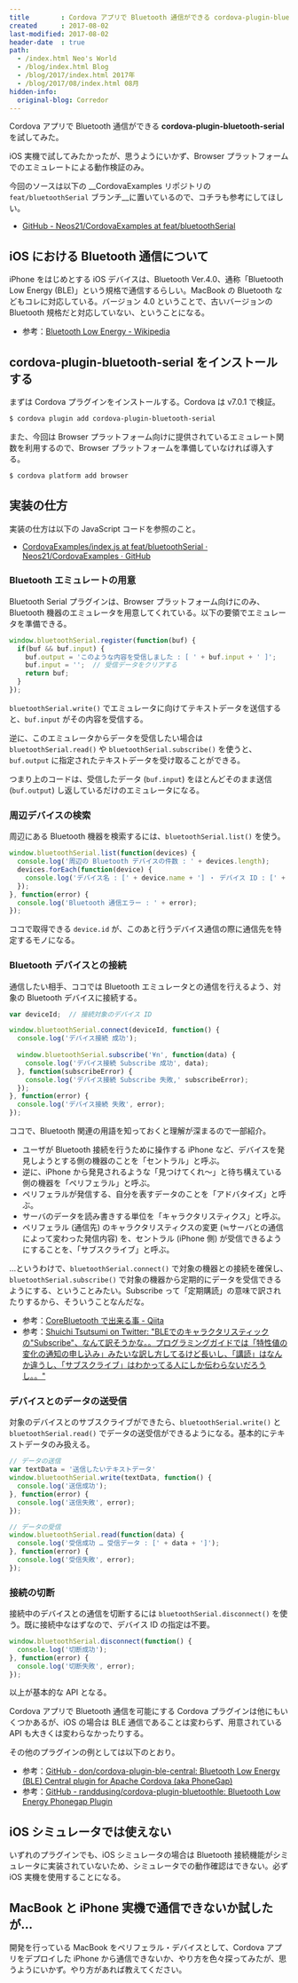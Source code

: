 ```yaml
---
title        : Cordova アプリで Bluetooth 通信ができる cordova-plugin-bluetooth-serial を試した
created      : 2017-08-02
last-modified: 2017-08-02
header-date  : true
path:
  - /index.html Neo's World
  - /blog/index.html Blog
  - /blog/2017/index.html 2017年
  - /blog/2017/08/index.html 08月
hidden-info:
  original-blog: Corredor
---
```


Cordova アプリで Bluetooth 通信ができる __cordova-plugin-bluetooth-serial__ を試してみた。

iOS 実機で試してみたかったが、思うようにいかず、Browser プラットフォームでのエミュレートによる動作検証のみ。

今回のソースは以下の __CordovaExamples リポジトリの `feat/bluetoothSerial` ブランチ__に置いているので、コチラも参考にしてほしい。

- [GitHub - Neos21/CordovaExamples at feat/bluetoothSerial](https://github.com/Neos21/example-cordova/tree/feat/bluetoothSerial)

## iOS における Bluetooth 通信について

iPhone をはじめとする iOS デバイスは、Bluetooth Ver.4.0、通称「Bluetooth Low Energy (BLE)」という規格で通信するらしい。MacBook の Bluetooth などもコレに対応している。バージョン 4.0 ということで、古いバージョンの Bluetooth 規格だと対応していない、ということになる。

- 参考：[Bluetooth Low Energy - Wikipedia](https://ja.wikipedia.org/wiki/Bluetooth_Low_Energy)

## cordova-plugin-bluetooth-serial をインストールする

まずは Cordova プラグインをインストールする。Cordova は v7.0.1 で検証。

```bash
$ cordova plugin add cordova-plugin-bluetooth-serial
```

また、今回は Browser プラットフォーム向けに提供されているエミュレート関数を利用するので、Browser プラットフォームを準備していなければ導入する。

```bash
$ cordova platform add browser
```

## 実装の仕方

実装の仕方は以下の JavaScript コードを参照のこと。

- [CordovaExamples/index.js at feat/bluetoothSerial · Neos21/CordovaExamples · GitHub](https://github.com/Neos21/example-cordova/blob/feat/bluetoothSerial/www/js/index.js)

### Bluetooth エミュレートの用意

Bluetooth Serial プラグインは、Browser プラットフォーム向けにのみ、Bluetooth 機器のエミュレータを用意してくれている。以下の要領でエミュレータを準備できる。

```javascript
window.bluetoothSerial.register(function(buf) {
  if(buf && buf.input) {
    buf.output = 'このような内容を受信しました : [ ' + buf.input + ' ]';
    buf.input = '';  // 受信データをクリアする
    return buf;
  }
});
```

`bluetoothSerial.write()` でエミュレータに向けてテキストデータを送信すると、`buf.input` がその内容を受信する。

逆に、このエミュレータからデータを受信したい場合は `bluetoothSerial.read()` や `bluetoothSerial.subscribe()` を使うと、`buf.output` に指定されたテキストデータを受け取ることができる。

つまり上のコードは、受信したデータ (`buf.input`) をほとんどそのまま送信 (`buf.output`) し返しているだけのエミュレータになる。

### 周辺デバイスの検索

周辺にある Bluetooth 機器を検索するには、`bluetoothSerial.list()` を使う。

```javascript
window.bluetoothSerial.list(function(devices) {
  console.log('周辺の Bluetooth デバイスの件数 : ' + devices.length);
  devices.forEach(function(device) {
    console.log('デバイス名 : [' + device.name + '] ・ デバイス ID : [' + device.id + ']');
  });
}, function(error) {
  console.log('Bluetooth 通信エラー : ' + error);
});
```

ココで取得できる `device.id` が、このあと行うデバイス通信の際に通信先を特定するモノになる。

### Bluetooth デバイスとの接続

通信したい相手、ココでは Bluetooth エミュレータとの通信を行えるよう、対象の Bluetooth デバイスに接続する。

```javascript
var deviceId;  // 接続対象のデバイス ID

window.bluetoothSerial.connect(deviceId, function() {
  console.log('デバイス接続 成功');
  
  window.bluetoothSerial.subscribe('¥n', function(data) {
    console.log('デバイス接続 Subscribe 成功', data);
  }, function(subscribeError) {
    console.log('デバイス接続 Subscribe 失敗,' subscribeError);
  });
}, function(error) {
  console.log('デバイス接続 失敗', error);
});
```

ココで、Bluetooth 関連の用語を知っておくと理解が深まるので一部紹介。

- ユーザが Bluetooth 接続を行うために操作する iPhone など、デバイスを発見しようとする側の機器のことを「セントラル」と呼ぶ。
- 逆に、iPhone から発見されるような「見つけてくれ〜」と待ち構えている側の機器を「ペリフェラル」と呼ぶ。
- ペリフェラルが発信する、自分を表すデータのことを「アドバタイズ」と呼ぶ。
- サーバのデータを読み書きする単位を「キャラクタリスティクス」と呼ぶ。
- ペリフェラル (通信先) のキャラクタリスティクスの変更 (≒サーバとの通信によって変わった発信内容) を、セントラル (iPhone 側) が受信できるようにすることを、「サブスクライブ」と呼ぶ。

…というわけで、`bluetoothSerial.connect()` で対象の機器との接続を確保し、`bluetoothSerial.subscribe()` で対象の機器から定期的にデータを受信できるようにする、ということみたい。Subscribe って「定期購読」の意味で訳されたりするから、そういうことなんだな。

- 参考：[CoreBluetooth で出来る事 - Qiita](http://qiita.com/rnamiki/items/ea912393c4fb58e7a9b9)
- 参考：[Shuichi Tsutsumi on Twitter: "BLEでのキャラクタリスティックの"Subscribe"、なんて訳そうかな。。プログラミングガイドでは「特性値の変化の通知の申し込み」みたいな訳し方してるけど長いし、「講読」はなんか違うし、「サブスクライブ」はわかってる人にしか伝わらないだろうし。。"](https://twitter.com/shu223/status/550842957662674944)

### デバイスとのデータの送受信

対象のデバイスとのサブスクライブができたら、`bluetoothSerial.write()` と `bluetoothSerial.read()` でデータの送受信ができるようになる。基本的にテキストデータのみ扱える。

```javascript
// データの送信
var textData = '送信したいテキストデータ'
window.bluetoothSerial.write(textData, function() {
  console.log('送信成功');
}, function(error) {
  console.log('送信失敗', error);
});

// データの受信
window.bluetoothSerial.read(function(data) {
  console.log('受信成功 … 受信データ : [' + data + ']');
}, function(error) {
  console.log('受信失敗', error);
});
```

### 接続の切断

接続中のデバイスとの通信を切断するには `bluetoothSerial.disconnect()` を使う。既に接続中なはずなので、デバイス ID の指定は不要。

```javascript
window.bluetoothSerial.disconnect(function() {
  console.log('切断成功');
}, function(error) {
  console.log('切断失敗', error);
});
```

以上が基本的な API となる。

Cordova アプリで Bluetooth 通信を可能にする Cordova プラグインは他にもいくつかあるが、iOS の場合は BLE 通信であることは変わらず、用意されている API も大きくは変わらなかったりする。

その他のプラグインの例としては以下のとおり。

- 参考：[GitHub - don/cordova-plugin-ble-central: Bluetooth Low Energy (BLE) Central plugin for Apache Cordova (aka PhoneGap)](https://github.com/don/cordova-plugin-ble-central)
- 参考：[GitHub - randdusing/cordova-plugin-bluetoothle: Bluetooth Low Energy Phonegap Plugin](https://github.com/randdusing/cordova-plugin-bluetoothle)

## iOS シミュレータでは使えない

いずれのプラグインでも、iOS シミュレータの場合は Bluetooth 接続機能がシミュレータに実装されていないため、シミュレータでの動作確認はできない。必ず iOS 実機を使用することになる。

## MacBook と iPhone 実機で通信できないか試したが…

開発を行っている MacBook をペリフェラル・デバイスとして、Cordova アプリをデプロイした iPhone から通信できないか、やり方を色々探ってみたが、思うようにいかず。やり方があれば教えてください。
